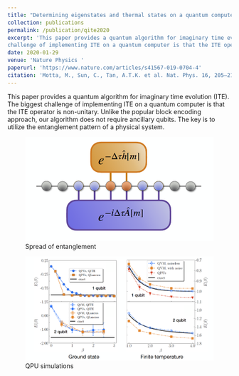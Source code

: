 ```yaml
---
title: "Determining eigenstates and thermal states on a quantum computer using quantum imaginary time evolution"
collection: publications
permalink: /publication/qite2020
excerpt: 'This paper provides a quantum algorithm for imaginary time evolution (ITE). The biggest
challenge of implementing ITE on a quantum computer is that the ITE operator is non-unitary. Unlike the popular block encoding approach, our algorithm does not require ancillary qubits. The key is to utilize the entanglement pattern of a physical system.'
date: 2020-01-29
venue: 'Nature Physics '
paperurl: 'https://www.nature.com/articles/s41567-019-0704-4'
citation: 'Motta, M., Sun, C., Tan, A.T.K. et al. Nat. Phys. 16, 205–210 (2020).'
---
```

This paper provides a quantum algorithm for imaginary time evolution (ITE). The biggest
challenge of implementing ITE on a quantum computer is that the ITE operator is non-unitary. Unlike the popular block encoding approach, our algorithm does not require ancillary qubits. The key is to utilize the entanglement pattern of a physical system. 

<figure>
  <img
  src="../images/publications/qite.png"
  alt="Spread of entanglement">
  <figcaption>Spread of entanglement</figcaption>
</figure>

<figure>
  <img
  src="../images/publications/qite_simulations.png"
  alt="simulation">
  <figcaption>QPU simulations</figcaption>
</figure>